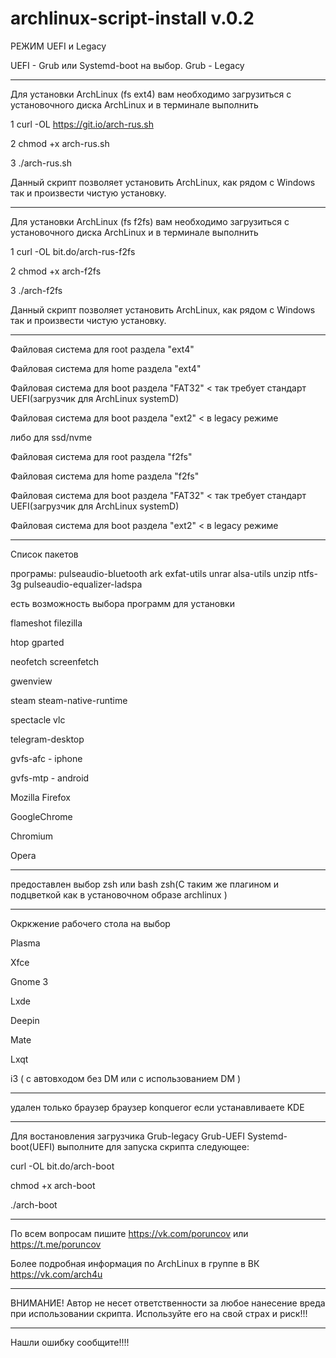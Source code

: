 # archlinux-script-install v.0.2



РЕЖИМ UEFI и Legacy


UEFI - Grub или Systemd-boot на выбор.
Grub - Legacy
___________________________________________________________________________________________________________

Для установки  ArchLinux (fs ext4) вам необходимо загрузиться с установочного диска ArchLinux и в терминале выполнить   

1 curl -OL  https://git.io/arch-rus.sh   

2 chmod +x arch-rus.sh

3 ./arch-rus.sh

Данный скрипт позволяет установить ArchLinux, как рядом с Windows так и произвести чистую установку.
___________________________________________________________________________________________________________

Для установки  ArchLinux (fs f2fs) вам необходимо загрузиться с установочного диска ArchLinux и в терминале выполнить   

1 curl -OL bit.do/arch-rus-f2fs

2 chmod +x arch-f2fs 

3 ./arch-f2fs 

Данный скрипт позволяет установить ArchLinux, как рядом с Windows так и произвести чистую установку.
___________________________________________________________________________________________________________
Файловая система для root раздела "ext4"

Файловая система для home раздела "ext4"

Файловая система для boot раздела "FAT32" < так требует стандарт UEFI(загрузчик для ArchLinux systemD)

Файловая система для boot раздела "ext2" < в legacy режиме

либо для ssd/nvme

Файловая система для root раздела "f2fs"

Файловая система для home раздела "f2fs"

Файловая система для boot раздела "FAT32" < так требует стандарт UEFI(загрузчик для ArchLinux systemD)

Файловая система для boot раздела "ext2" < в legacy режиме

__________________________________________________________________________________________________________
Список пакетов

програмы: pulseaudio-bluetooth ark exfat-utils unrar alsa-utils  unzip ntfs-3g pulseaudio-equalizer-ladspa  

есть возможность выбора  программ для установки

flameshot filezilla

htop gparted

neofetch screenfetch

gwenview

steam steam-native-runtime 

spectacle vlc 

telegram-desktop

gvfs-afc - iphone

gvfs-mtp - android

Mozilla Firefox

GoogleChrome

Chromium

Opera


__________________________________________________________________________________________________________

предоставлен выбор zsh или bash
zsh(С таким же плагином и подцветкой как в установочном образе archlinux ) 
__________________________________________________________________________________________________________
Окркжение рабочего стола на выбор

Plasma

Xfce

Gnome 3

Lxde

Deepin

Mate

Lxqt

i3 ( c автовходом без DM или с использованием DM ) 
__________________________________________________________________________________________________________

удален только браузер  браузер konqueror если устанавливаете KDE

__________________________________________________________________________________________________________
Для востановления загрузчика Grub-legacy Grub-UEFI Systemd-boot(UEFI)
выполните для запуска скрипта следующее:

curl -OL bit.do/arch-boot

chmod +x arch-boot

./arch-boot
__________________________________________________________________________________________________________
По всем вопросам пишите https://vk.com/poruncov или https://t.me/poruncov

Более подробная информация по ArchLinux в группе в ВК https://vk.com/arch4u
__________________________________________________________________________________________________________

ВНИМАНИЕ!
Автор не несет ответственности за любое нанесение вреда при использовании скрипта. Используйте его на свой страх и риск!!!
__________________________________________________________________________________________________________

Нашли ошибку сообщите!!!!
